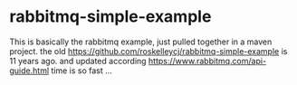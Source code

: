 # rabbitmq-simple-example
This is basically the rabbitmq example, 
just pulled together in a maven project.
the old https://github.com/roskelleycj/rabbitmq-simple-example is 11 years ago.
and updated according  https://www.rabbitmq.com/api-guide.html
time is so fast ...
